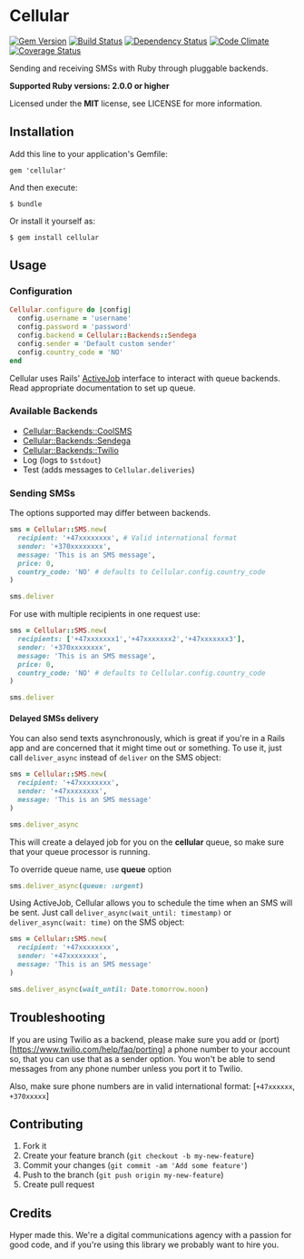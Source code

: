 # Cellular

[![Gem Version](https://img.shields.io/gem/v/cellular.svg?style=flat)](https://rubygems.org/gems/cellular)
[![Build Status](https://img.shields.io/travis/hyperoslo/cellular.svg?style=flat)](https://travis-ci.org/hyperoslo/cellular)
[![Dependency Status](https://img.shields.io/gemnasium/hyperoslo/cellular.svg?style=flat)](https://gemnasium.com/hyperoslo/cellular)
[![Code Climate](https://img.shields.io/codeclimate/github/hyperoslo/cellular.svg?style=flat)](https://codeclimate.com/github/hyperoslo/cellular)
[![Coverage Status](https://img.shields.io/coveralls/hyperoslo/cellular.svg?style=flat)](https://coveralls.io/r/hyperoslo/cellular)

Sending and receiving SMSs with Ruby through pluggable backends.

**Supported Ruby versions: 2.0.0 or higher**

Licensed under the **MIT** license, see LICENSE for more information.


## Installation

Add this line to your application's Gemfile:

    gem 'cellular'

And then execute:

    $ bundle

Or install it yourself as:

    $ gem install cellular


## Usage

### Configuration

```ruby
Cellular.configure do |config|
  config.username = 'username'
  config.password = 'password'
  config.backend = Cellular::Backends::Sendega
  config.sender = 'Default custom sender'
  config.country_code = 'NO'
end
```

Cellular uses Rails' [ActiveJob](http://edgeguides.rubyonrails.org/active_job_basics.html)
interface to interact with queue backends. Read appropriate documentation to set up queue.


### Available Backends

* [Cellular::Backends::CoolSMS](http://coolsms.com/)
* [Cellular::Backends::Sendega](http://sendega.com/)
* [Cellular::Backends::Twilio](http://twilio.com/)
* Log (logs to `$stdout`)
* Test (adds messages to `Cellular.deliveries`)


### Sending SMSs

The options supported may differ between backends.

```ruby
sms = Cellular::SMS.new(
  recipient: '+47xxxxxxxx', # Valid international format
  sender: '+370xxxxxxxx',
  message: 'This is an SMS message',
  price: 0,
  country_code: 'NO' # defaults to Cellular.config.country_code
)

sms.deliver
```
For use with multiple recipients in one request use:

```ruby
sms = Cellular::SMS.new(
  recipients: ['+47xxxxxxx1','+47xxxxxxx2','+47xxxxxxx3'],
  sender: '+370xxxxxxxx',
  message: 'This is an SMS message',
  price: 0,
  country_code: 'NO' # defaults to Cellular.config.country_code
)

sms.deliver
```


#### Delayed SMSs delivery

You can also send texts asynchronously, which is great if you're in a Rails app
and are concerned that it might time out or something. To use it, just call
`deliver_async` instead of `deliver` on the SMS object:

```ruby
sms = Cellular::SMS.new(
  recipient: '+47xxxxxxxx',
  sender: '+47xxxxxxxx',
  message: 'This is an SMS message'
)

sms.deliver_async
```

This will create a delayed job for you on the **cellular** queue, so make sure
that your queue processor is running.

To override queue name, use **queue** option

```ruby
sms.deliver_async(queue: :urgent)
```
Using ActiveJob, Cellular allows you to schedule the time when an SMS will be sent.
Just call `deliver_async(wait_until: timestamp)` or `deliver_async(wait: time)` on the SMS object:

```ruby
sms = Cellular::SMS.new(
  recipient: '+47xxxxxxxx',
  sender: '+47xxxxxxxx',
  message: 'This is an SMS message'
)

sms.deliver_async(wait_until: Date.tomorrow.noon)
```

## Troubleshooting

If you are using Twilio as a backend, please make sure you add or (port)[https://www.twilio.com/help/faq/porting] a phone number to your account so, that you can use that as a sender option. You won't be able to send messages from any phone number unless you port it to Twilio. 

Also, make sure phone numbers are in valid international format: 
[`+47xxxxxx`, `+370xxxxx`]

## Contributing

1. Fork it
2. Create your feature branch (`git checkout -b my-new-feature`)
3. Commit your changes (`git commit -am 'Add some feature'`)
4. Push to the branch (`git push origin my-new-feature`)
5. Create pull request


## Credits

Hyper made this. We're a digital communications agency with a passion for good code,
and if you're using this library we probably want to hire you.
